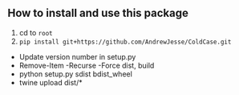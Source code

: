 ## How to install and use this package

1) cd to `root`
2) `pip install git+https://github.com/AndrewJesse/ColdCase.git`

- Update version number in setup.py
- Remove-Item -Recurse -Force dist, build
- python setup.py sdist bdist_wheel
- twine upload dist/*

